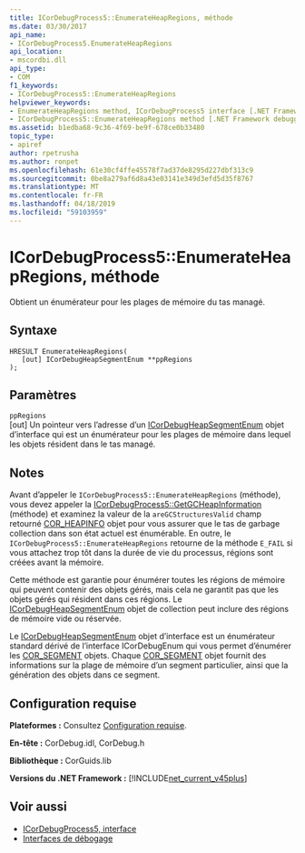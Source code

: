 ```yaml
---
title: ICorDebugProcess5::EnumerateHeapRegions, méthode
ms.date: 03/30/2017
api_name:
- ICorDebugProcess5.EnumerateHeapRegions
api_location:
- mscordbi.dll
api_type:
- COM
f1_keywords:
- ICorDebugProcess5::EnumerateHeapRegions
helpviewer_keywords:
- EnumerateHeapRegions method, ICorDebugProcess5 interface [.NET Framework debugging]
- ICorDebugProcess5::EnumerateHeapRegions method [.NET Framework debugging]
ms.assetid: b1edba68-9c36-4f69-be9f-678ce0b33480
topic_type:
- apiref
author: rpetrusha
ms.author: ronpet
ms.openlocfilehash: 61e30cf4ffe45578f7ad37de8295d227dbf313c9
ms.sourcegitcommit: 0be8a279af6d8a43e03141e349d3efd5d35f8767
ms.translationtype: MT
ms.contentlocale: fr-FR
ms.lasthandoff: 04/18/2019
ms.locfileid: "59103959"
---
```

# <a name="icordebugprocess5enumerateheapregions-method"></a>ICorDebugProcess5::EnumerateHeapRegions, méthode
Obtient un énumérateur pour les plages de mémoire du tas managé.  
  
## <a name="syntax"></a>Syntaxe  
  
```  
HRESULT EnumerateHeapRegions(  
   [out] ICorDebugHeapSegmentEnum **ppRegions  
);  
```  
  
## <a name="parameters"></a>Paramètres  
 `ppRegions`  
 [out] Un pointeur vers l’adresse d’un [ICorDebugHeapSegmentEnum](../../../../docs/framework/unmanaged-api/debugging/icordebugheapsegmentenum-interface.md) objet d’interface qui est un énumérateur pour les plages de mémoire dans lequel les objets résident dans le tas managé.  
  
## <a name="remarks"></a>Notes  
 Avant d’appeler le `ICorDebugProcess5::EnumerateHeapRegions` (méthode), vous devez appeler la [ICorDebugProcess5::GetGCHeapInformation](../../../../docs/framework/unmanaged-api/debugging/icordebugprocess5-getgcheapinformation-method.md) (méthode) et examinez la valeur de la `areGCStructuresValid` champ retourné [COR_HEAPINFO](../../../../docs/framework/unmanaged-api/debugging/cor-heapinfo-structure.md) objet pour vous assurer que le tas de garbage collection dans son état actuel est énumérable. En outre, le `ICorDebugProcess5::EnumerateHeapRegions` retourne de la méthode `E_FAIL` si vous attachez trop tôt dans la durée de vie du processus, régions sont créées avant la mémoire.  
  
 Cette méthode est garantie pour énumérer toutes les régions de mémoire qui peuvent contenir des objets gérés, mais cela ne garantit pas que les objets gérés qui résident dans ces régions. Le [ICorDebugHeapSegmentEnum](../../../../docs/framework/unmanaged-api/debugging/icordebugheapsegmentenum-interface.md) objet de collection peut inclure des régions de mémoire vide ou réservée.  
  
 Le [ICorDebugHeapSegmentEnum](../../../../docs/framework/unmanaged-api/debugging/icordebugheapsegmentenum-interface.md) objet d’interface est un énumérateur standard dérivé de l’interface ICorDebugEnum qui vous permet d’énumérer les [COR_SEGMENT](../../../../docs/framework/unmanaged-api/debugging/cor-segment-structure.md) objets. Chaque [COR_SEGMENT](../../../../docs/framework/unmanaged-api/debugging/cor-segment-structure.md) objet fournit des informations sur la plage de mémoire d’un segment particulier, ainsi que la génération des objets dans ce segment.  
  
## <a name="requirements"></a>Configuration requise  
 **Plateformes :** Consultez [Configuration requise](../../../../docs/framework/get-started/system-requirements.md).  
  
 **En-tête :** CorDebug.idl, CorDebug.h  
  
 **Bibliothèque :** CorGuids.lib  
  
 **Versions du .NET Framework :** [!INCLUDE[net_current_v45plus](../../../../includes/net-current-v45plus-md.md)]  
  
## <a name="see-also"></a>Voir aussi

- [ICorDebugProcess5, interface](../../../../docs/framework/unmanaged-api/debugging/icordebugprocess5-interface.md)
- [Interfaces de débogage](../../../../docs/framework/unmanaged-api/debugging/debugging-interfaces.md)
